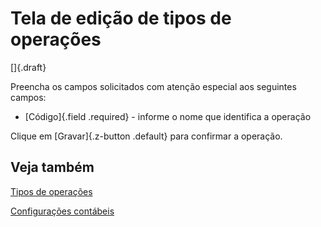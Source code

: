 # Tela de edição de tipos de operações

[]{.draft}

Preencha os campos solicitados com atenção especial aos seguintes campos:

* [Código]{.field .required} - informe o nome que identifica a operação

Clique em [Gravar]{.z-button .default} para confirmar a operação.

## Veja também

[Tipos de operações](operationType)

[Configurações contábeis](operationTypeAccount)